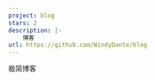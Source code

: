 ```yaml
---
project: blog
stars: 2
description: |-
    博客
url: https://github.com/WindyDante/blog
---
```


极简博客

